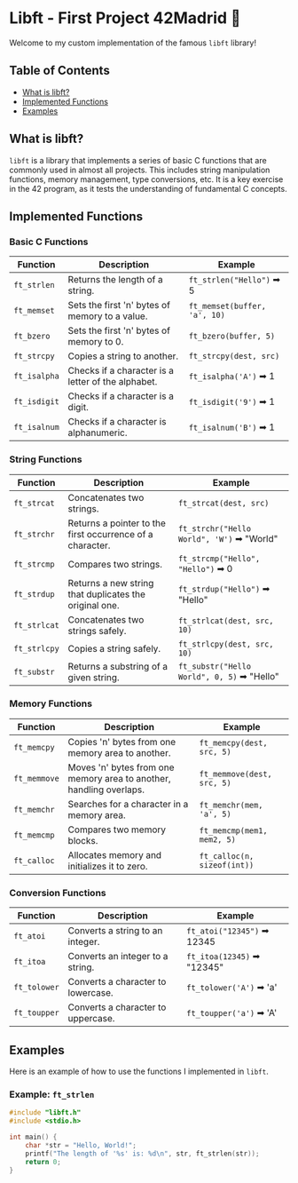 # Libft - First Project 42Madrid 🎉

Welcome to my custom implementation of the famous `libft` library!

## Table of Contents
- [What is libft?](#what-is-libft)
- [Implemented Functions](#implemented-functions)
- [Examples](#examples)


## What is libft?

`libft` is a library that implements a series of basic C functions that are commonly used in almost all projects. This includes string manipulation functions, memory management, type conversions, etc. It is a key exercise in the 42 program, as it tests the understanding of fundamental C concepts.

## Implemented Functions

### Basic C Functions

| Function        | Description                                                        | Example                                    |
|-----------------|--------------------------------------------------------------------|--------------------------------------------|
| `ft_strlen`     | Returns the length of a string.                                    | `ft_strlen("Hello")` ➡ 5                   |
| `ft_memset`     | Sets the first 'n' bytes of memory to a value.                     | `ft_memset(buffer, 'a', 10)`              |
| `ft_bzero`      | Sets the first 'n' bytes of memory to 0.                           | `ft_bzero(buffer, 5)`                     |
| `ft_strcpy`     | Copies a string to another.                                        | `ft_strcpy(dest, src)`                    |
| `ft_isalpha`    | Checks if a character is a letter of the alphabet.                 | `ft_isalpha('A')` ➡ 1                     |
| `ft_isdigit`    | Checks if a character is a digit.                                  | `ft_isdigit('9')` ➡ 1                     |
| `ft_isalnum`    | Checks if a character is alphanumeric.                             | `ft_isalnum('B')` ➡ 1                     |

### String Functions

| Function        | Description                                                        | Example                                    |
|-----------------|--------------------------------------------------------------------|--------------------------------------------|
| `ft_strcat`     | Concatenates two strings.                                          | `ft_strcat(dest, src)`                     |
| `ft_strchr`     | Returns a pointer to the first occurrence of a character.           | `ft_strchr("Hello World", 'W')` ➡ "World" |
| `ft_strcmp`     | Compares two strings.                                              | `ft_strcmp("Hello", "Hello")` ➡ 0         |
| `ft_strdup`     | Returns a new string that duplicates the original one.              | `ft_strdup("Hello")` ➡ "Hello"            |
| `ft_strlcat`    | Concatenates two strings safely.                                    | `ft_strlcat(dest, src, 10)`                |
| `ft_strlcpy`    | Copies a string safely.                                             | `ft_strlcpy(dest, src, 10)`                |
| `ft_substr`     | Returns a substring of a given string.                              | `ft_substr("Hello World", 0, 5)` ➡ "Hello"|

### Memory Functions

| Function        | Description                                                        | Example                                    |
|-----------------|--------------------------------------------------------------------|--------------------------------------------|
| `ft_memcpy`     | Copies 'n' bytes from one memory area to another.                  | `ft_memcpy(dest, src, 5)`                  |
| `ft_memmove`    | Moves 'n' bytes from one memory area to another, handling overlaps.| `ft_memmove(dest, src, 5)`                 |
| `ft_memchr`     | Searches for a character in a memory area.                         | `ft_memchr(mem, 'a', 5)`                   |
| `ft_memcmp`     | Compares two memory blocks.                                        | `ft_memcmp(mem1, mem2, 5)`                 |
| `ft_calloc`     | Allocates memory and initializes it to zero.                       | `ft_calloc(n, sizeof(int))`                |

### Conversion Functions

| Function        | Description                                                        | Example                                    |
|-----------------|--------------------------------------------------------------------|--------------------------------------------|
| `ft_atoi`       | Converts a string to an integer.                                   | `ft_atoi("12345")` ➡ 12345                |
| `ft_itoa`       | Converts an integer to a string.                                   | `ft_itoa(12345)` ➡ "12345"                |
| `ft_tolower`    | Converts a character to lowercase.                                 | `ft_tolower('A')` ➡ 'a'                   |
| `ft_toupper`    | Converts a character to uppercase.                                 | `ft_toupper('a')` ➡ 'A'                   |


## Examples

Here is an example of how to use the functions I implemented in `libft`.

### Example: `ft_strlen`
```c
#include "libft.h"
#include <stdio.h>

int main() {
    char *str = "Hello, World!";
    printf("The length of '%s' is: %d\n", str, ft_strlen(str));
    return 0;
}
